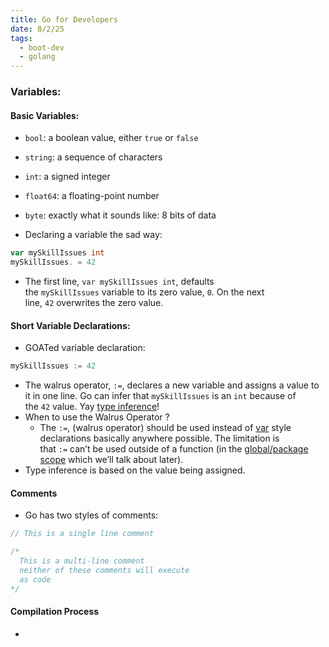 ```yaml
---
title: Go for Developers
date: 8/2/25
tags:
  - boot-dev
  - golang
---
```

### Variables:

#### Basic Variables:
- `bool`: a boolean value, either `true` or `false`
- `string`: a sequence of characters
- `int`: a signed integer
- `float64`: a floating-point number
- `byte`: exactly what it sounds like: 8 bits of data

- Declaring a variable the sad way:
```go
var mySkillIssues int 
mySkillIssues. = 42 
```
- The first line, `var mySkillIssues int`, defaults the `mySkillIssues` variable to its zero value, `0`. On the next line, `42` overwrites the zero value.

#### Short Variable Declarations:
- GOATed variable declaration:
```go
mySkillIssues := 42 
```
- The walrus operator, `:=`, declares a new variable and assigns a value to it in one line. Go can infer that `mySkillIssues` is an `int` because of the `42` value. Yay [type inference](https://en.wikipedia.org/wiki/Type_inference)!
- When to use the Walrus Operator ?
	- The `:=`, (walrus operator) should be used instead of [var](https://go.dev/tour/basics/9) style declarations basically anywhere possible. The limitation is that `:=` can’t be used outside of a function (in the [global/package scope](https://dave.cheney.net/2017/06/11/go-without-package-scoped-variables) which we’ll talk about later).
- Type inference is based on the value being assigned.

#### Comments
- Go has two styles of comments:

```go
// This is a single line comment

/*
  This is a multi-line comment
  neither of these comments will execute
  as code
*/
```

#### Compilation Process
- 